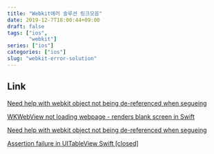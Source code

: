 ```yaml
---
title: "Webkit에러 솔루션 링크모음"
date: 2019-12-7T18:00:44+09:00
draft: false
tags: ["ios",
       "webkit"]
series: ["ios"]
categories: ["ios"]
slug: "webkit-error-solution"
---
```

## Link
[Need help with webkit object not being de-referenced when segueing](https://stackoverflow.com/questions/49814149/swift4-wkwebview-warning-of-could-not-signal-service-com-apple-webkit)

[WKWebView not loading webpage - renders blank screen in Swift](https://stackoverflow.com/questions/50291678/wkwebview-not-loading-webpage-renders-blank-screen-in-swift)

[Need help with webkit object not being de-referenced when segueing](https://forums.developer.apple.com/message/392627#392627)

[Assertion failure in UITableView Swift [closed]](https://stackoverflow.com/questions/54419833/assertion-failure-in-uitableview-swift)